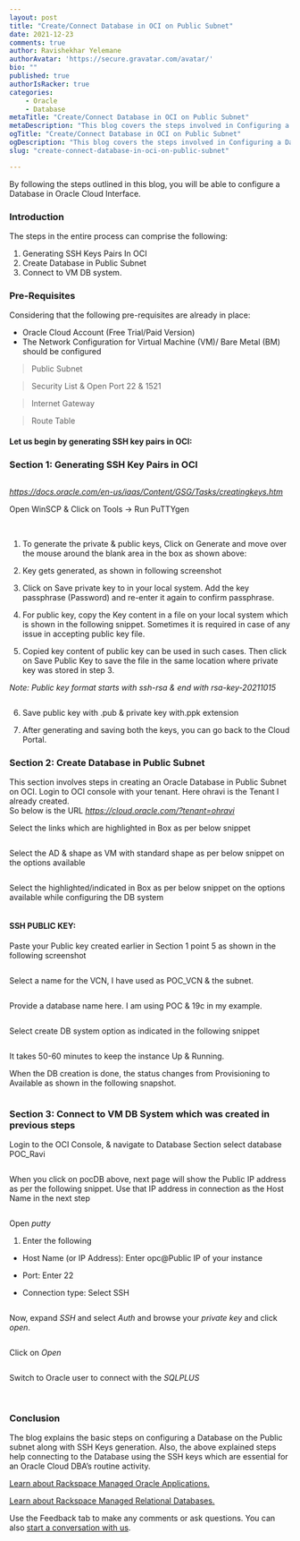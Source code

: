 ```yaml
---
layout: post
title: "Create/Connect Database in OCI on Public Subnet"
date: 2021-12-23
comments: true
author: Ravishekhar Yelemane
authorAvatar: 'https://secure.gravatar.com/avatar/'
bio: ""
published: true
authorIsRacker: true
categories:
    - Oracle
    - Database
metaTitle: "Create/Connect Database in OCI on Public Subnet"
metaDescription: "This blog covers the steps involved in Configuring a Database in Oracle Cloud Interface."
ogTitle: "Create/Connect Database in OCI on Public Subnet"
ogDescription: "This blog covers the steps involved in Configuring a Database in Oracle Cloud Interface. "
slug: "create-connect-database-in-oci-on-public-subnet"

---
```


By following the steps outlined in this blog, you will be able to configure a Database in Oracle Cloud Interface.

<!--more-->

### Introduction 

The steps in the entire process can comprise the following: 
1.	Generating SSH Keys Pairs In OCI
2.	Create Database in Public Subnet
3.	Connect to VM DB system.

### Pre-Requisites
Considering that the following pre-requisites are already in place: 
-	Oracle Cloud Account (Free Trial/Paid Version)
-	The Network Configuration for Virtual Machine (VM)/ Bare Metal (BM) should be configured

>	Public Subnet

>	Security List & Open Port 22 & 1521

>	Internet Gateway

>   Route Table

#### Let us begin by generating SSH key pairs in OCI:

### Section 1: Generating SSH Key Pairs in OCI

<img src=Picture1.png title="" alt="">

_https://docs.oracle.com/en-us/iaas/Content/GSG/Tasks/creatingkeys.htm_


Open WinSCP & Click on Tools -> Run PuTTYgen

<img src=Picture2.png title="" alt="">

<img src=Picture3.png title="" alt="">


1. To generate the private & public keys, Click on Generate and move over the mouse around the blank area in the box as shown above: 

2. Key gets generated, as shown in following screenshot

3. Click on Save private key to in your local system. 
Add the key passphrase (Password) and re-enter it again to confirm passphrase. 

4. For public key, copy the Key content in a file on your local system which is shown in the following snippet. Sometimes it is required in case of any issue in accepting public key file. 

5. Copied key content of public key can be used in such cases. 
Then click on Save Public Key to save the file in the same location where private key was stored in step 3.

_Note: Public key format starts with ssh-rsa & end with rsa-key-20211015_ 

<img src=Picture4.png title="" alt="">


6. Save public key with .pub & private key with.ppk extension

7. After generating and saving both the keys, you can go back to the Cloud Portal.

### Section 2: Create Database in Public Subnet

This section involves steps in creating an Oracle Database in Public Subnet on OCI. 
Login to OCI console with your tenant.  Here ohravi is the Tenant I already created.  
So below is the URL
   _https://cloud.oracle.com/?tenant=ohravi_

Select the links which are highlighted in Box as per below snippet

<img src=Picture5.png title="" alt="">

Select the AD & shape as VM with standard shape as per below snippet on the options available

<img src=Picture6.png title="" alt="">

Select the highlighted/indicated in Box as per below snippet on the options available while configuring the DB system

<img src=Picture7.png title="" alt="">

#### SSH PUBLIC KEY: 
Paste your Public key created earlier in Section 1 point 5 as shown in the following screenshot

<img src=Picture8.png title="" alt="">

Select a name for the VCN, I have used as POC_VCN & the subnet.

<img src=Picture9.png title="" alt="">

Provide a database name here. I am using POC & 19c in my example.

<img src=Picture10.png title="" alt="">

Select create DB system option as indicated in the following snippet

<img src=Picture11.png title="" alt="">

It takes 50-60 minutes to keep the instance Up & Running.

When the DB creation is done, the status changes from Provisioning to Available as shown in the following snapshot. 

<img src=Picture12.png title="" alt="">

### Section 3: Connect to VM DB System which was created in previous steps

Login to the OCI Console, & navigate to Database Section select database POC_Ravi

<img src=Picture13.png title="" alt="">


When you click on pocDB above, next page will show the Public IP address as per the following snippet.
Use that IP address in connection as the Host Name in the next step

<img src=Picture14.png title="" alt="">


Open _putty_ 
1. Enter the following 

- Host Name (or IP Address): Enter opc@Public IP of your instance 

- Port: Enter 22 

- Connection type: Select SSH

<img src=Picture15.png title="" alt="">


Now, expand _SSH_ and select _Auth_ and browse your _private key_ and click _open_. 


<img src=Picture16.png title="" alt="">

Click on _Open_

<img src=Picture17.png title="" alt="">

Switch to Oracle user to connect with the _SQLPLUS_ 

<img src=Picture18.png title="" alt="">





<img src=Picture19.png title="" alt="">

### Conclusion
The blog explains the basic steps on configuring a Database on the Public subnet along with SSH Keys generation. Also, the above explained steps help connecting to the Database using the SSH keys which are essential for an Oracle Cloud DBA’s routine activity.


<a class="cta purple" id="cta" href="https://www.rackspace.com/applications/oracle">Learn about Rackspace Managed Oracle Applications.</a>

<a class="cta purple" id="cta" href="https://www.rackspace.com/data/managed-sql"> Learn about Rackspace Managed Relational Databases.</a>


Use the Feedback tab to make any comments or ask questions. You can also
[start a conversation with us](https://www.rackspace.com/contact).
